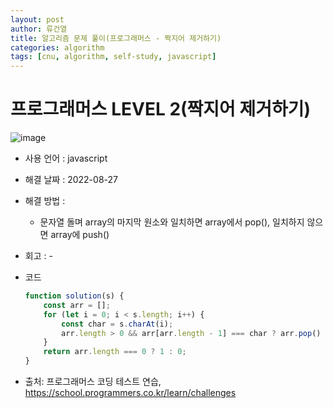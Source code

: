 ```yaml
---
layout: post
author: 류건열
title: 알고리즘 문제 풀이(프로그래머스 - 짝지어 제거하기)
categories: algorithm
tags: [cnu, algorithm, self-study, javascript]
---
```


# 프로그래머스 LEVEL 2(짝지어 제거하기)

  ![image](https://user-images.githubusercontent.com/34560965/186797605-c27c14a8-f5da-40e8-af75-4078a7200537.png)

  - 사용 언어 : javascript

  - 해결 날짜 : 2022-08-27

  - 해결 방법 :

    - 문자열 돌며 array의 마지막 원소와 일치하면 array에서 pop(), 일치하지 않으면 array에 push()

  - 회고 : -

  - 코드

    ```javascript
    function solution(s) {
        const arr = [];
        for (let i = 0; i < s.length; i++) {
            const char = s.charAt(i);
            arr.length > 0 && arr[arr.length - 1] === char ? arr.pop() : arr.push(char);
        }
        return arr.length === 0 ? 1 : 0;
    }
    ```
    
  - 출처: 프로그래머스 코딩 테스트 연습, https://school.programmers.co.kr/learn/challenges
